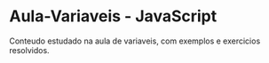 # Aula-Variaveis -  JavaScript
Conteudo estudado na aula de variaveis, com exemplos e exercicios resolvidos.
